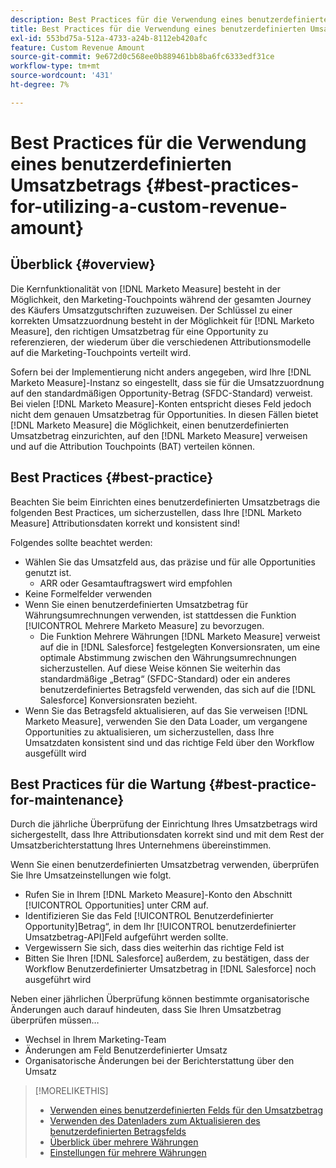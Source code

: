 ```yaml
---
description: Best Practices für die Verwendung eines benutzerdefinierten Umsatzbetrags - [!DNL Marketo Measure]
title: Best Practices für die Verwendung eines benutzerdefinierten Umsatzbetrags
exl-id: 553bd75a-512a-4733-a24b-8112eb420afc
feature: Custom Revenue Amount
source-git-commit: 9e672d0c568ee0b889461bb8ba6fc6333edf31ce
workflow-type: tm+mt
source-wordcount: '431'
ht-degree: 7%

---
```


# Best Practices für die Verwendung eines benutzerdefinierten Umsatzbetrags {#best-practices-for-utilizing-a-custom-revenue-amount}

## Überblick {#overview}

Die Kernfunktionalität von [!DNL Marketo Measure] besteht in der Möglichkeit, den Marketing-Touchpoints während der gesamten Journey des Käufers Umsatzgutschriften zuzuweisen. Der Schlüssel zu einer korrekten Umsatzzuordnung besteht in der Möglichkeit für [!DNL Marketo Measure], den richtigen Umsatzbetrag für eine Opportunity zu referenzieren, der wiederum über die verschiedenen Attributionsmodelle auf die Marketing-Touchpoints verteilt wird.

Sofern bei der Implementierung nicht anders angegeben, wird Ihre [!DNL Marketo Measure]-Instanz so eingestellt, dass sie für die Umsatzzuordnung auf den standardmäßigen Opportunity-Betrag (SFDC-Standard) verweist. Bei vielen [!DNL Marketo Measure]-Konten entspricht dieses Feld jedoch nicht dem genauen Umsatzbetrag für Opportunities. In diesen Fällen bietet [!DNL Marketo Measure] die Möglichkeit, einen benutzerdefinierten Umsatzbetrag einzurichten, auf den [!DNL Marketo Measure] verweisen und auf die Attribution Touchpoints (BAT) verteilen können.

## Best Practices {#best-practice}

Beachten Sie beim Einrichten eines benutzerdefinierten Umsatzbetrags die folgenden Best Practices, um sicherzustellen, dass Ihre [!DNL Marketo Measure] Attributionsdaten korrekt und konsistent sind!

Folgendes sollte beachtet werden:

* Wählen Sie das Umsatzfeld aus, das präzise und für alle Opportunities genutzt ist.
   * ARR oder Gesamtauftragswert wird empfohlen
* Keine Formelfelder verwenden
* Wenn Sie einen benutzerdefinierten Umsatzbetrag für Währungsumrechnungen verwenden, ist stattdessen die Funktion [!UICONTROL Mehrere Marketo Measure] zu bevorzugen.
   * Die Funktion Mehrere Währungen [!DNL Marketo Measure] verweist auf die in [!DNL Salesforce] festgelegten Konversionsraten, um eine optimale Abstimmung zwischen den Währungsumrechnungen sicherzustellen. Auf diese Weise können Sie weiterhin das standardmäßige „Betrag“ (SFDC-Standard) oder ein anderes benutzerdefiniertes Betragsfeld verwenden, das sich auf die [!DNL Salesforce] Konversionsraten bezieht.
* Wenn Sie das Betragsfeld aktualisieren, auf das Sie verweisen [!DNL Marketo Measure], verwenden Sie den Data Loader, um vergangene Opportunities zu aktualisieren, um sicherzustellen, dass Ihre Umsatzdaten konsistent sind und das richtige Feld über den Workflow ausgefüllt wird

## Best Practices für die Wartung {#best-practice-for-maintenance}

Durch die jährliche Überprüfung der Einrichtung Ihres Umsatzbetrags wird sichergestellt, dass Ihre Attributionsdaten korrekt sind und mit dem Rest der Umsatzberichterstattung Ihres Unternehmens übereinstimmen.

Wenn Sie einen benutzerdefinierten Umsatzbetrag verwenden, überprüfen Sie Ihre Umsatzeinstellungen wie folgt.

* Rufen Sie in Ihrem [!DNL Marketo Measure]-Konto den Abschnitt [!UICONTROL Opportunities] unter CRM auf.
* Identifizieren Sie das Feld [!UICONTROL Benutzerdefinierter Opportunity]Betrag“, in dem Ihr [!UICONTROL benutzerdefinierter Umsatzbetrag-API]Feld aufgeführt werden sollte.
* Vergewissern Sie sich, dass dies weiterhin das richtige Feld ist
* Bitten Sie Ihren [!DNL Salesforce] außerdem, zu bestätigen, dass der Workflow Benutzerdefinierter Umsatzbetrag in [!DNL Salesforce] noch ausgeführt wird

Neben einer jährlichen Überprüfung können bestimmte organisatorische Änderungen auch darauf hindeuten, dass Sie Ihren Umsatzbetrag überprüfen müssen…

* Wechsel in Ihrem Marketing-Team
* Änderungen am Feld Benutzerdefinierter Umsatz
* Organisatorische Änderungen bei der Berichterstattung über den Umsatz

>[!MORELIKETHIS]
>
>* [Verwenden eines benutzerdefinierten Felds für den Umsatzbetrag](/help/advanced-marketo-measure-features/custom-revenue-amount/using-a-custom-revenue-amount-field.md)
>* [Verwenden des Datenladers zum Aktualisieren des benutzerdefinierten Betragsfelds](/help/advanced-marketo-measure-features/custom-revenue-amount/using-data-loader-to-update-marketo-measure-custom-amount-field.md)
>* [Überblick über mehrere Währungen](/help/advanced-marketo-measure-features/multi-currency/overview.md)
>* [Einstellungen für mehrere Währungen](/help/advanced-marketo-measure-features/multi-currency/settings.md)
